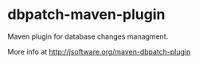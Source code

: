 dbpatch-maven-plugin
====================

Maven plugin for database changes managment.

More info at http://jsoftware.org/maven-dbpatch-plugin
